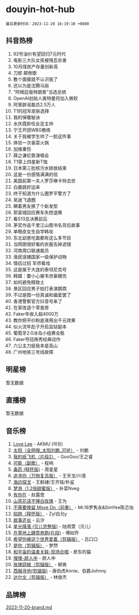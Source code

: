 # douyin-hot-hub

`最后更新时间：2023-11-20 16:19:10 +0800`

## 抖音热榜

1. 92号油价有望回归7元时代
1. 电影三大队女孩被残忍杀害
1. 10月煤炭产存量创新高
1. 刀郎 颠倒歌
1. 敷个面膜就不认识我了
1. 还以为是沈腾马丽
1. “阿根廷版特朗普”当选总统
1. OpenAI创始人奥特曼将加入微软
1. 阿里辟谣裁员2.5万人
1. T1的冠军皮肤选择
1. 我的保暖秘诀
1. 水庆霞卸任女足主帅
1. 宁王开团WBG教练
1. 关于我被学生帅了一脸这件事
1. 体验一次香菜火锅
1. 加维重伤
1. 薛之谦伦敦演唱会
1. T1穿上四星新T恤
1. 日本第三批核污水排放结束
1. 这是一份感情满满的信
1. 美国前第一夫人罗莎琳卡特去世
1. 白鹿跳好运来
1. 终于知道为什么圈罗平警方了
1. 吴迪飞退圈
1. 瞒着男友换了个新发型
1. 郭富城回应赛车失控退赛
1. 看S13总决赛前后
1. 茅奖作品千里江山图书名背后故事
1. 单眼皮女生自学韩妆
1. 东北幼崽吃面都有这么多节目
1. 当网图很好看的衣服去掉滤镜
1. 河南周口联通裁员
1. 渔民误捕国家一级保护动物
1. 情侣过招 军师看戏
1. 这是属于大连的泰坦尼克号
1. 韩媒：要小心被韦世豪踢伤
1. 如何避免精致土
1. 景区回应男子拍打表演鹦鹉
1. 不过是图一份真诚和偏爱罢了
1. 香港警察官方抖音号来了
1. 在家改造个零食房
1. Faker年收入超4000万
1. 教你把平价粉底液用出千元效果
1. 似火流年彪子开启监狱副本
1. 葡萄牙2:0冰岛小组赛全胜
1. Faker夺冠再秀经典动作
1. 六公主力挺我本是高山
1. 广州地铁三号线故障

## 明星榜

暂无数据

## 直播榜

暂无数据

## 音乐榜

1. [Love Lee](https://sf3-cdn-tos.douyinstatic.com/obj/tos-cn-ve-2774/o05GbkJGbCBTdDnMtB0fwOYgkeZp23vrWQDQBS) - AKMU (악뮤)
1. [太阳（全网搜_太阳刘鹏_可听）](https://sf3-cdn-tos.douyinstatic.com/obj/tos-cn-ve-2774/ogWbyIQnlBFImVbeDocRdCIYtBHlbJXgfZMvgz) - 刘鹏
1. [我的纸飞机（片段2）](https://sf3-cdn-tos.douyinstatic.com/obj/tos-cn-ve-2774/oM2ZrKcg2CD5AeRB2gkeXOFB1IxAGJdZPazYHf) - GooGoo/王之睿
1. [可能（副歌）](https://sf6-cdn-tos.douyinstatic.com/obj/tos-cn-ve-2774/cde1731888894259b333569393c2fb51) - 程响
1. [毒药 (释怀版)](https://sf6-cdn-tos.douyinstatic.com/obj/tos-cn-ve-2774/oYILMEAzspdZBIzy4frJNB8ZHPHWAhiwowd4Ad) - 周星星
1. [追寻你（万物复苏版）](https://sf3-cdn-tos.douyinstatic.com/obj/tos-cn-ve-2774/oYeAZJsbjIDit9APmBg8u6uDUQnHmoCf3gbo74) - 王天戈/川青
1. [海边探戈](https://sf3-cdn-tos.douyinstatic.com/obj/tos-cn-ve-2774/os9gE0VQCGqt6VQkZDyBBYvfSDY0QFe3vVmubn) - 王鹤棣/王齐铭/朴鲨
1. [梦游（1.2倍甜蜜版）](https://sf6-cdn-tos.douyinstatic.com/obj/tos-cn-ve-2774/o4gyAUm8hwufoEABmwVIiQtHsFuGzAEEWtNMzo) - 补菜Nveg
1. [有你在](https://sf3-cdn-tos.douyinstatic.com/obj/tos-cn-ve-2774/o8zImmNsI8B0yfAW5FKAB1oBhkMAlIrwsZEi1V) - 赵露思
1. [山茶花读不懂白玫瑰](https://sf6-cdn-tos.douyinstatic.com/obj/tos-cn-ve-2774/osfn8B7DktrRHEPJgPCfDbw7QDQEkwC16BxZg9) - 王为
1. [不需要挽留 Move On（前奏）](https://sf3-cdn-tos.douyinstatic.com/obj/tos-cn-ve-2774/ooCBhgCCkF4nExzQL9WZSUbitfA8IsDkgQIYhe) - Mr.16罗隽永&SimYee陈芯怡
1. [陷阱（释怀版）](https://sf6-cdn-tos.douyinstatic.com/obj/tos-cn-ve-2774/oE8C21LeZrzKLDFfQYgMzx4GAIHageG5IzayY7) - Zy/白允y
1. [故事还长](https://sf6-cdn-tos.douyinstatic.com/obj/tos-cn-ve-2774/30a26758c8594f0ab81ac675c33ee2c5) - 云汐
1. [星光降落 (贝儿完整版)](https://sf3-cdn-tos.douyinstatic.com/obj/tos-cn-ve-2774/okwB9hAwyAtsFFkFBzAX1hOOfQuIoMNs0W2Mwr) - 陆雨萱（贝儿）
1. [在草地上肆意奔跑(片段)](https://sf6-cdn-tos.douyinstatic.com/obj/tos-cn-ve-2774/8831d494742f45dabdfa8adb8b817259) - 傅如乔
1. [希望你被这个世界爱着（剪辑版）](https://sf3-cdn-tos.douyinstatic.com/obj/tos-cn-ve-2774/oo4H3BfEygN7l7bQaMBOZHCQ1eI4FqtED5skQ2) - 吕口口
1. [是你（剪辑版）](https://sf3-cdn-tos.douyinstatic.com/obj/tos-cn-ve-2774/46019dae783c4c969944217fe1cfafc4) - 梦然
1. [和宇宙的温柔关联-现场合唱](https://sf3-cdn-tos.douyinstatic.com/obj/tos-cn-ve-2774/o0hONGDYQBgk0e5bqDeQOonVmncA6tC2nBwZLT) - 房东的猫
1. [慢慢-颜人中](https://sf3-cdn-tos.douyinstatic.com/obj/tos-cn-ve-2774/ocjHNfBXdBxQNC8ZGAeoLMFTUgtBg8bkExunDC) - 颜人中
1. [玫瑰窃贼（剪辑版）](https://sf6-cdn-tos.douyinstatic.com/obj/tos-cn-ve-2774/oMqAsB3ixIhSWqAJOAwf3a0hU2zKJLBolQtFlI) - 柳爽
1. [西厢寻他(剪辑版)](https://sf3-cdn-tos.douyinstatic.com/obj/tos-cn-ve-2774/oUsAVfAQKlRNxEv5qxvIB8o5qmIWUcXbzJKJhw) - 唐伯虎Annie、伯爵Johnny
1. [达尔文（剪辑版）](https://sf6-cdn-tos.douyinstatic.com/obj/tos-cn-ve-2774/oQuPQQmEgnCeZsgKQ78VBZjNVtegzBGpoSbQPD) - 林俊杰

## 品牌榜

[2023-11-20-brand.md](2023-11-20-brand.md)
